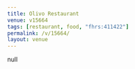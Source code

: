 ```yaml
---
title: Olivo Restaurant
venue: v15664
tags: [restaurant, food, "fhrs:411422"]
permalink: /v/15664/
layout: venue
---
```

null